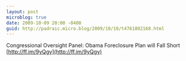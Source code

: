```yaml
---
layout: post
microblog: true
date: 2009-10-09 20:00 -0400
guid: http://padraic.micro.blog/2009/10/10/t4761802168.html
---
```

Congressional Oversight Panel: Obama Foreclosure Plan will Fall Short [http://ff.im/9yQgy](http://ff.im/9yQgy)
